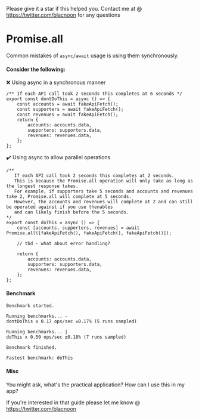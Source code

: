 Please give it a star if this helped you. Contact me at @ https://twitter.com/blacnoon for any questions

# Promise.all

Common mistakes of `async/await` usage is using them synchronously.

#### Consider the following:

❌ Using async in a synchronous manner

```
/** If each API call took 2 seconds this completes at 6 seconds */
export const dontDoThis = async () => {
    const accounts = await fakeApiFetch();
    const supporters = await fakeApiFetch();
    const revenues = await fakeApiFetch();
    return {
        accounts: accounts.data,
        supporters: supporters.data,
        revenues: revenues.data,
    };
};
```

✔️ Using async to allow parallel operations

```
/**
   If each API call took 2 seconds this completes at 2 seconds.
   This is because the Promise.all operation will only take as long as the longest response takes.
   For example, if supporters take 5 seconds and accounts and revenues take 2, Promise.all will complete at 5 seconds.
   However, the accounts and revenues will complete at 2 and can still be operated against if you use thenables
   and can likely finish before the 5 seconds.
*/
export const doThis = async () => {
    const [accounts, supporters, revenues] = await Promise.all([fakeApiFetch(), fakeApiFetch(), fakeApiFetch()]);

    // tbd - what about error handling?

    return {
        accounts: accounts.data,
        supporters: supporters.data,
        revenues: revenues.data,
    };
};
```

#### Benchmark

```
Benchmark started.

Running benchmarks... -
dontDoThis x 0.17 ops/sec ±0.17% (5 runs sampled)

Running benchmarks... |
doThis x 0.50 ops/sec ±0.18% (7 runs sampled)

Benchmark finished.

Fastest benchmark: doThis
```

#### Misc

You might ask, what's the practical application? How can I use this in my app?

If you're interested in that guide please let me know @ https://twitter.com/blacnoon
